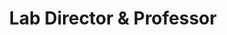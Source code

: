 ---
name: "Dr. Sarah Chen"
title: "Lab Director & Professor"
email: "sarah.chen@umep.edu"
photo: "/assets/people/sarah-chen.jpg"
category: "director"
researchInterest: "Urban meteorology, environmental physics, and sustainable city development through innovative modeling and sensing technologies."
---